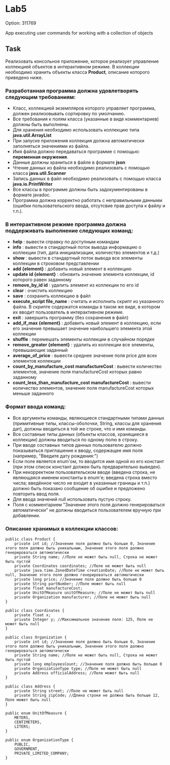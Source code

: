 # Lab5 #

Option: 311769

App executing user commands for working with a collection of objects

## Task ##

Реализовать консольное приложение, которое реализует управление коллекцией объектов в интерактивном режиме.
В коллекции необходимо хранить объекты класса **Product**, описание которого приведено ниже.

### Разработанная программа должна удовлетворять следующим требованиям: ###

* Класс, коллекцией экземпляров которого управляет программа, должен реализовывать сортировку по умолчанию.
* Все требования к полям класса (указанные в виде комментариев) должны быть выполнены.
* Для хранения необходимо использовать коллекцию типа **java.util.ArrayList**
* При запуске приложения коллекция должна автоматически заполняться значениями из файла.
* Имя файла должно передаваться программе с помощью: **переменная окружения**.
* Данные должны храниться в файле в формате **json**
* Чтение данных из файла необходимо реализовать с помощью класса **java.util.Scanner**
* Запись данных в файл необходимо реализовать с помощью класса **java.io.PrintWriter**
* Все классы в программе должны быть задокументированы в формате javadoc.
* Программа должна корректно работать с неправильными данными (ошибки пользовательского ввода, отсутсвие прав доступа к файлу и т.п.).

### В интерактивном режиме программа должна поддерживать выполнение следующих команд: ###

* **help** : вывести справку по доступным командам
* **info** : вывести в стандартный поток вывода информацию о коллекции (тип, дата инициализации, количество элементов и т.д.)
* **show** : вывести в стандартный поток вывода все элементы коллекции в строковом представлении
* **add {element}** : добавить новый элемент в коллекцию
* **update id {element}** : обновить значение элемента коллекции, id которого равен заданному
* **remove_by_id id** : удалить элемент из коллекции по его id
* **clear** : очистить коллекцию
* **save** : сохранить коллекцию в файл
* **execute_script file_name** : считать и исполнить скрипт из указанного файла. В скрипте содержатся команды в таком же виде, в котором их вводит пользователь в интерактивном режиме.
* **exit** : завершить программу (без сохранения в файл)
* **add_if_max {element}** : добавить новый элемент в коллекцию, если его значение превышает значение наибольшего элемента этой коллекции
* **shuffle** : перемешать элементы коллекции в случайном порядке
* **remove_greater {element}** : удалить из коллекции все элементы, превышающие заданный
* **average_of_price** : вывести среднее значение поля price для всех элементов коллекции
* **count_by_manufacture_cost manufactureCost** : вывести количество элементов, значение поля manufactureCost которых равно заданному
* **count_less_than_manufacture_cost manufactureCost** : вывести количество элементов, значение поля manufactureCost которых меньше заданного

### Формат ввода команд: ###

* Все аргументы команды, являющиеся стандартными типами данных (примитивные типы, классы-оболочки, String, классы для хранения дат), должны вводиться в той же строке, что и имя команды.
* Все составные типы данных (объекты классов, хранящиеся в коллекции) должны вводиться по одному полю в строку.
* При вводе составных типов данных пользователю должно показываться приглашение к вводу, содержащее имя поля (например, "Введите дату рождения:")
* Если поле является enum'ом, то вводится имя одной из его констант (при этом список констант должен быть предварительно выведен).
* При некорректном пользовательском вводе (введена строка, не являющаяся именем константы в enum'е; введена строка вместо числа; введённое число не входит в указанные границы и т.п.) должно быть показано сообщение об ошибке и предложено повторить ввод поля.
* Для ввода значений null использовать пустую строку.
* Поля с комментарием "Значение этого поля должно генерироваться автоматически" не должны вводиться пользователем вручную при добавлении.

### Описание хранимых в коллекции классов: ###

    public class Product {
        private int id; //Значение поля должно быть больше 0, Значение этого поля должно быть уникальным, Значение этого поля должно генерироваться автоматически
        private String name; //Поле не может быть null, Строка не может быть пустой
        private Coordinates coordinates; //Поле не может быть null
        private java.time.ZonedDateTime creationDate; //Поле не может быть null, Значение этого поля должно генерироваться автоматически
        private long price; //Значение поля должно быть больше 0
        private String partNumber; //Поле может быть null
        private float manufactureCost;
        private UnitOfMeasure unitOfMeasure; //Поле не может быть null
        private Organization manufacturer; //Поле не может быть null
    }

    public class Coordinates {
        private float x;
        private Integer y; //Максимальное значение поля: 125, Поле не может быть null
    }

    public class Organization {
        private int id; //Значение поля должно быть больше 0, Значение этого поля должно быть уникальным, Значение этого поля должно генерироваться автоматически
        private String name; //Поле не может быть null, Строка не может быть пустой
        private long employeesCount; //Значение поля должно быть больше 0
        private OrganizationType type; //Поле не может быть null
        private Address officialAddress; //Поле может быть null
    }

    public class Address {
        private String street; //Поле не может быть null
        private String zipCode; //Длина строки не должна быть больше 12, Поле может быть null
    }

    public enum UnitOfMeasure {
        METERS,
        CENTIMETERS,
        LITERS;
    }

    public enum OrganizationType {
        PUBLIC,
        GOVERNMENT,
        PRIVATE_LIMITED_COMPANY;
    }
